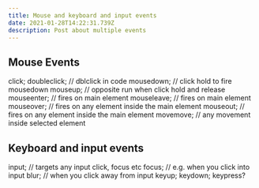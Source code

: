 ```yaml
---
title: Mouse and keyboard and input events
date: 2021-01-28T14:22:31.739Z
description: Post about multiple events
---
```

## Mouse Events
click;
doubleclick; // dblclick in code
mousedown; // click hold to fire mousedown
mouseup; // opposite run when click hold and release
mouseenter; // fires on main element
mouseleave; // fires on main element
mouseover; // fires on any element inside the main element
mouseout; // fires on any element inside the main element
movemove; // any movement inside selected element

## Keyboard and input events
input; // targets any input click, focus etc
focus; // e.g. when you click into input
blur; // when you click away from input
keyup;
keydown;
keypress?